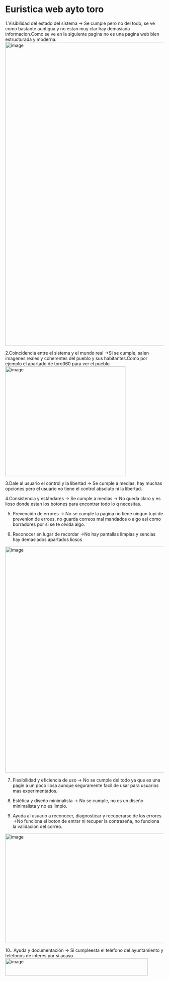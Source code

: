 # Euristica web ayto toro

1.Visibilidad del estado del sistema -> Se cumple pero no del todo, se ve como bastante auntigua y no estan muy clar hay demasiada informacion.Como se ve en la siguiente pagina no es una pagina web bien estructurada y moderna.
<img width="1892" height="962" alt="image" src="https://github.com/user-attachments/assets/a910362e-ea30-4b60-aaa3-444bdadb0e2d" />

2.Coincidencia entre el sistema y el mundo real ->Si se cumple, salen imagenes reales y coherentes del pueblo y sus habitantes.Como por ejemplo el apartado de toro360 para ver el pueblo
<img width="382" height="348" alt="image" src="https://github.com/user-attachments/assets/27962301-352c-4e72-b3c9-dde90404977b" />

3.Dale al usuario el control y la libertad -> Se cumple a medias, hay muchas opciones pero el usuario no tiene el control absoluto ni la libertad.

4.Consistencia y estándares -> Se cumple a medias -> No queda claro y es lioso donde estan los botones para encontrar todo lo q necesitas.

5. Prevención de errores -> No se cumple la pagina no tiene ningun tupi de prevenion de erroes, no guarda correos mal mandados o algo asi como borradores por si se te olvida algo.
   
6. Reconocer en lugar de recordar ->No hay pantallas limpias y sencias hay demasiados apartados liosos 
<img width="1207" height="717" alt="image" src="https://github.com/user-attachments/assets/d0a3cd0c-8ca9-4afb-a941-d7b7ac2acb66" />

7. Flexibilidad y eficiencia de uso ->  No se cumple del todo ya que es una pagin a un poco liosa aunque seguramente facil de usar para usuarios mas experimentados.

8. Estética y diseño minimalista -> No se cumple, no es un diseño minimalista y no es limpio.

9. Ayuda al usuario a reconocer, diagnosticar y recuperarse de los errores ->No funciona el boton de entrar ni recuper la contraseña, no funciona la validacion del correo.
 <img width="806" height="347" alt="image" src="https://github.com/user-attachments/assets/ea7978e7-cb81-4db9-a985-3b082066f0cb" />

10.. Ayuda y documentación -> Si cumpleesta el telefono del ayuntamiento y telefonos de interes por si acaso.
<img width="453" height="55" alt="image" src="https://github.com/user-attachments/assets/2bf47c35-b0b0-46e0-940b-65e1db1a2e55" />


